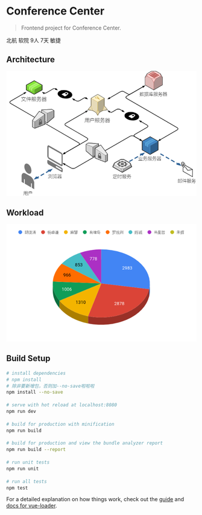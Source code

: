 # Conference Center

> Frontend project for Conference Center.

北航 软院 9人 7天 敏捷

## Architecture

![architecture](./Architecture实际.png)

## Workload

![workload](./代码扇形图.png)

## Build Setup

``` bash
# install dependencies
# npm install
# 除非要新增包，否则加--no-save啦啦啦
npm install --no-save

# serve with hot reload at localhost:8080
npm run dev

# build for production with minification
npm run build

# build for production and view the bundle analyzer report
npm run build --report

# run unit tests
npm run unit

# run all tests
npm test
```

For a detailed explanation on how things work, check out the [guide](http://vuejs-templates.github.io/webpack/) and [docs for vue-loader](http://vuejs.github.io/vue-loader).

